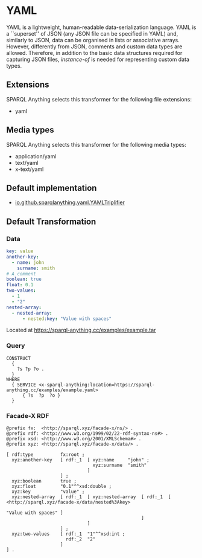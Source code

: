 # YAML

YAML is a lightweight, human-readable data-serialization language.
YAML is a ``superset'' of JSON (any JSON file can be specified in YAML) and, similarly to JSON, data can be organised in lists or associative arrays.
However, differently from JSON, comments and custom data types are allowed.
Therefore, in addition to the basic data structures required for capturing JSON files, *instance-of* is needed for representing custom data types.

## Extensions

SPARQL Anything selects this transformer for the following file extensions:

- yaml

## Media types

SPARQL Anything selects this transformer for the following media types:

- application/yaml
- text/yaml
- x-text/yaml

## Default implementation

- [io.github.sparqlanything.yaml.YAMLTriplifier](../sparql-anything-yaml/src/main/java/com/github/sparqlanything/yaml/YAMLTriplifier.java)

## Default Transformation


### Data

```yaml
key: value
another-key:
  - name: john
    surname: smith
# A comment
boolean: true
float: 0.1
two-values:
  - 1
  - "2"
nested-array:
  - nested-array:
      - nested:key: "Value with spaces"
```

Located at https://sparql-anything.cc/examples/example.tar

### Query

```
CONSTRUCT 
  { 
    ?s ?p ?o .
  }
WHERE
  { SERVICE <x-sparql-anything:location=https://sparql-anything.cc/examples/example.yaml>
      { ?s  ?p  ?o }
  }

```

### Facade-X RDF

```turtle
@prefix fx:  <http://sparql.xyz/facade-x/ns/> .
@prefix rdf: <http://www.w3.org/1999/02/22-rdf-syntax-ns#> .
@prefix xsd: <http://www.w3.org/2001/XMLSchema#> .
@prefix xyz: <http://sparql.xyz/facade-x/data/> .

[ rdf:type          fx:root ;
  xyz:another-key   [ rdf:_1  [ xyz:name     "john" ;
                                xyz:surname  "smith"
                              ]
                    ] ;
  xyz:boolean       true ;
  xyz:float         "0.1"^^xsd:double ;
  xyz:key           "value" ;
  xyz:nested-array  [ rdf:_1  [ xyz:nested-array  [ rdf:_1  [ <http://sparql.xyz/facade-x/data/nested%3Akey>
                                                                      "Value with spaces" ]
                                                  ]
                              ]
                    ] ;
  xyz:two-values    [ rdf:_1  "1"^^xsd:int ;
                      rdf:_2  "2"
                    ]
] .
```



<!--
# 



## Extensions

SPARQL Anything selects this transformer for the following file extensions:

-

## Media types

SPARQL Anything selects this transformer for the following media types:

- 

## Default Transformation


### Data

```

```

Located at https://sparql-anything.cc/examples/example.tar

### Query

```

```

### Facade-X RDF

```turtle

```


## Options

### Summary



### ``

#### Description



#### Valid Values


#### Default Value


#### Examples

##### Input

### Data

```
```

Located at https://sparql-anything.cc/examples/example.tar

##### Use Case 1: 

###### Query

```
```

###### Result

```turtle
```


-->